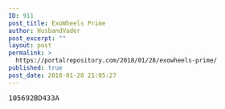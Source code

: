 ```yaml
---
ID: 911
post_title: ExoWheels Prime
author: HusbandVader
post_excerpt: ""
layout: post
permalink: >
  https://portalrepository.com/2018/01/28/exowheels-prime/
published: true
post_date: 2018-01-28 21:05:27
---
```

<pre>105692BD433A</pre>